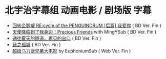 # 北宇治字幕组 动画电影 / 剧场版 字幕
- [回转企鹅罐 RE:cycle of the PENGUINDRUM [后篇] 我爱你]()  ( BD Ver. Fin )
- [天使降临到了我身边！Precious Friends]() with MingYSub ( BD Ver. Fin )
- [通往夏天的隧道，再见的出口]()  ( BD Ver. Fin )
- [镜之孤城]()  ( BD Ver. Fin )
- [超级马力欧兄弟大电影]() by EuphoniumSub ( Web Ver. Fin )
